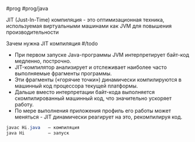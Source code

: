 #prog #prog/java 

JIT (Just-In-Time) компиляция - это оптимизационная техника, используемая виртуальными машинами как JVM для повышения производительности

Зачем нужна JIT компиляция #/todo

- При первом запуске Java-программы JVM интерпретирует байт-код медленно, построчно.
- JIT-компилятор анализирует и отслеживает наиболее часто выполняемые фрагменты программы.
- Эти фрагменты («горячие точки») динамически компилируются в машинный код процессора текущей платформы.
- Дальше вместо интерпретации байт-кода выполняется скомпилированный машинный код, что значительно ускоряет работу.
- По мере выполнения приложения профиль его работы может меняться - JIT динамически реагирует на это, рекомпилируя код.

```java
javac Hi.java   – компиляция
java Hi         – запуск
```
